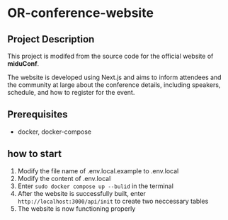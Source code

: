 # OR-conference-website

## Project Description

This project is modifed from the source code for the official website of **miduConf**.

The website is developed using Next.js and aims to inform attendees and the community at large about the conference details, including speakers, schedule, and how to register for the event.

## Prerequisites

- docker, docker-compose

## how to start

1. Modify the file name of .env.local.example to .env.local
2. Modify the content of .env.local
3. Enter `sudo docker compose up --bulid` in the terminal
4. After the website is successfully built, enter `http://localhost:3000/api/init` to create two neccessary tables
5. The website is now functioning properly